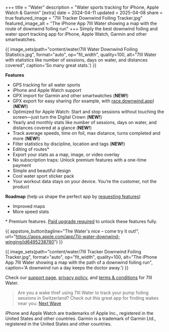 +++
title = "Water"
description = "Water sports tracking for iPhone, Apple Watch & Garmin"
[extra]
date = 2024-04-11
updated = 2025-04-08
share = true
featured_image = "7III Tracker Downwind Foiling Tracker.jpg"
featured_image_alt = "The iPhone App 7III Water showing a map with the route of downwind foiling run"
+++
Simply the best downwind foiling and water sport tracking app for iPhone, Apple Watch, Garmin and other smartwatches.

{{ image_sets(path="content/water/7III Water Downwind Foiling Statistics.jpg", format="auto", op="fit_width", quality=100, alt="7III Water with statistics like number of sessions, days on water, and distances covered", caption='So many great stats.') }}

**Features**
- GPS tracking for all water sports
- iPhone and Apple Watch support
- GPX import for Garmin and other smartwatches (**NEW!**)
- GPX export for easy sharing (for example, with [race.downwind.app](https://race.downwind.app/)) (**NEW!**)
- Optimized for Apple Watch: Start and stop sessions without touching the screen—just turn the Digital Crown (**NEW!**)
- Yearly and monthly stats like number of sessions, days on water, and distances covered at a glance (**NEW!**)
- Track average speeds, time on foil, max distance, turns completed and more (**NEW!**)
- Filter statistics by discipline, location and tags (**NEW!**)
- Editing of routes*
- Export your stats as a map, image, or video overlay
- No subscription traps: Unlock premium features with a one-time payment
- Simple and beautiful design
- Cool water sport sticker pack
- Your workout data stays on your device. You’re the customer, not the product

**Roadmap** (help us shape the perfect app by [requesting features](/water/support#feature-requests))
- Improved maps
- More speed stats

<div class="footnote-definition">
<p>* Premium features. <a href="/water/support#what-premium-upgrades-are-available">Paid upgrade required</a> to unlock these features fully.</p>
</div>

{{ appstore_button(tagline="The Water's nice – come try it out!", url="https://apps.apple.com/app/7iii-water-downwind-winging/id6495238780") }}

{{ image_sets(path="content/water/7III Tracker Downwind Foiling Tracker.jpg", format="auto", op="fit_width", quality=100, alt="The iPhone App 7III Water showing a map with the path of a downwind foiling run", caption='A downwind run a day keeps the doctor away.') }}

Check our [support page](/water/support), [privacy policy](/water/privacy-policy), and [terms & conditions](/water/terms-and-conditions) for 7III Water.

>Are you a wake thief using 7III Water to track your pump foiling sessions in Switzerland? Check out this great app for finding wakes near you: [Next Wave](https://apps.apple.com/ch/app/next-wave/id6739363035)

<div class="footnote-definition"><p>iPhone and Apple Watch are trademarks of Apple Inc., registered in the United States and other countries. Garmin is a trademark of Garmin Ltd., registered in the United States and other countries.</p>
</div>